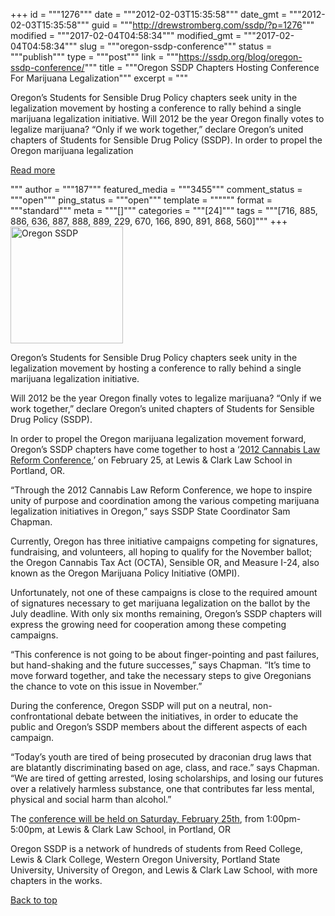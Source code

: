 +++
id = """1276"""
date = """2012-02-03T15:35:58"""
date_gmt = """2012-02-03T15:35:58"""
guid = """http://drewstromberg.com/ssdp/?p=1276"""
modified = """2017-02-04T04:58:34"""
modified_gmt = """2017-02-04T04:58:34"""
slug = """oregon-ssdp-conference"""
status = """publish"""
type = """post"""
link = """https://ssdp.org/blog/oregon-ssdp-conference/"""
title = """Oregon SSDP Chapters Hosting Conference For Marijuana Legalization"""
excerpt = """<p>Oregon’s Students for Sensible Drug Policy chapters seek unity in the legalization movement by hosting a conference to rally behind a single marijuana legalization initiative. Will 2012 be the year Oregon finally votes to legalize marijuana? “Only if we work together,” declare Oregon’s united chapters of Students for Sensible Drug Policy (SSDP). In order to propel the Oregon marijuana legalization</p>
<div class="h10"></div>
<p><a class="more-link2 flat" href="https://ssdp.org/blog/oregon-ssdp-conference/">Read more</a></p>
"""
author = """187"""
featured_media = """3455"""
comment_status = """open"""
ping_status = """open"""
template = """"""
format = """standard"""
meta = """[]"""
categories = """[24]"""
tags = """[716, 885, 886, 636, 887, 888, 889, 229, 670, 166, 890, 891, 868, 560]"""
+++
<img class="alignright" title="Oregon SSDP" src="http://ssdp.org/assets/images/blog/2012/February/bradley.jpg" alt="Oregon SSDP" width="180" height="187" />



Oregon’s Students for Sensible Drug Policy chapters seek unity in the legalization movement by hosting a conference to rally behind a single marijuana legalization initiative.



Will 2012 be the year Oregon finally votes to legalize marijuana? “Only if we work together,” declare Oregon’s united chapters of Students for Sensible Drug Policy (SSDP).



In order to propel the Oregon marijuana legalization movement forward, Oregon’s SSDP chapters have come together to host a ‘<a href="https://www.facebook.com/events/293287127401287/?context=create">2012 Cannabis Law Reform Conference</a>,’ on February 25, at Lewis &amp; Clark Law School in Portland, OR.



“Through the 2012 Cannabis Law Reform Conference, we hope to inspire unity of purpose and coordination among the various competing marijuana legalization initiatives in Oregon,” says SSDP State Coordinator Sam Chapman.



Currently, Oregon has three initiative campaigns competing for signatures, fundraising, and volunteers, all hoping to qualify for the November ballot; the Oregon Cannabis Tax Act (OCTA), Sensible OR, and Measure I-24, also known as the Oregon Marijuana Policy Initiative (OMPI).



Unfortunately, not one of these campaigns is close to the required amount of signatures necessary to get marijuana legalization on the ballot by the July deadline. With only six months remaining, Oregon’s SSDP chapters will express the growing need for cooperation among these competing campaigns.



“This conference is not going to be about finger-pointing and past failures, but hand-shaking and the future successes,” says Chapman. “It’s time to move forward together, and take the necessary steps to give Oregonians the chance to vote on this issue in November.”



During the conference, Oregon SSDP will put on a neutral, non-confrontational debate between the initiatives, in order to educate the public and Oregon’s SSDP members about the different aspects of each campaign.



“Today’s youth are tired of being prosecuted by draconian drug laws that are blatantly discriminating based on age, class, and race.” says Chapman. “We are tired of getting arrested, losing scholarships, and losing our futures over a relatively harmless substance, one that contributes far less mental, physical and social harm than alcohol.”



The <a href="https://www.facebook.com/events/293287127401287/?context=create">conference will be held on Saturday, February 25th</a>, from 1:00pm-5:00pm, at Lewis &amp; Clark Law School, in Portland, OR



Oregon SSDP is a network of hundreds of students from Reed College, Lewis &amp; Clark College, Western Oregon University, Portland State University, University of Oregon, and Lewis &amp; Clark Law School, with more chapters in the works.



<a title="Back to Top" href="http://ssdp.org/news/blog/oregon-ssdp-conference#top">Back to top</a>
